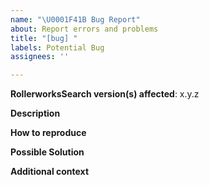 ```yaml
---
name: "\U0001F41B Bug Report"
about: Report errors and problems
title: "[bug] "
labels: Potential Bug
assignees: ''

---
```


**RollerworksSearch version(s) affected**: x.y.z

**Description**
<!-- A clear and concise description of the problem. -->

**How to reproduce**
<!-- Code and/or config needed to reproduce the problem. -->

**Possible Solution**
<!--- Optional: only if you have suggestions on a fix/reason for the bug -->

**Additional context**
<!-- Optional: any other context about the problem: log messages, screenshots, etc. -->
